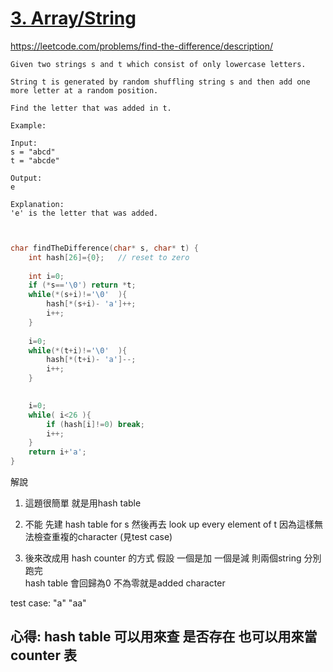 # [3. Array/String](/arraystring.md)





https://leetcode.com/problems/find-the-difference/description/
    
    
    
    Given two strings s and t which consist of only lowercase letters.
    
    String t is generated by random shuffling string s and then add one more letter at a random position.
    
    Find the letter that was added in t.
    
    Example:
    
    Input:
    s = "abcd"
    t = "abcde"
    
    Output:
    e
    
    Explanation:
    'e' is the letter that was added.
    
    
    
    
    
```c


char findTheDifference(char* s, char* t) {
    int hash[26]={0};   // reset to zero 
    
    int i=0;   
    if (*s=='\0') return *t;
    while(*(s+i)!='\0'  ){
        hash[*(s+i)- 'a']++;
        i++;
    }
 
    i=0;
    while(*(t+i)!='\0'  ){
        hash[*(t+i)- 'a']--;
        i++;
    }
   

    i=0;
    while( i<26 ){
        if (hash[i]!=0) break;
        i++;
    }
    return i+'a';
}
```
解說

1. 這題很簡單 就是用hash table

2. 不能 先建 hash table for s  然後再去 look up every element of t
因為這樣無法檢查重複的character (見test case)

3. 後來改成用 hash counter 的方式
假設 一個是加 一個是減
則兩個string  分別跑完  
hash table 會回歸為0  不為零就是added character


test case:
"a"
"aa"
## **心得: hash table 可以用來查 是否存在  也可以用來當counter 表**


